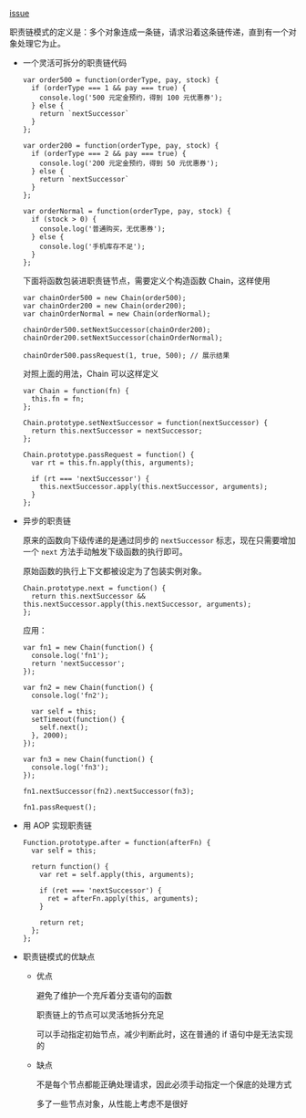 [issue](https://github.com/hoperyy/blog/issues/37)

职责链模式的定义是：多个对象连成一条链，请求沿着这条链传递，直到有一个对象处理它为止。

+ 一个灵活可拆分的职责链代码

  ```
  var order500 = function(orderType, pay, stock) {
    if (orderType === 1 && pay === true) {
      console.log('500 元定金预约，得到 100 元优惠券');
    } else {
      return `nextSuccessor`
    }
  };

  var order200 = function(orderType, pay, stock) {
    if (orderType === 2 && pay === true) {
      console.log('200 元定金预约，得到 50 元优惠券');
    } else {
      return `nextSuccessor`
    }
  };

  var orderNormal = function(orderType, pay, stock) {
    if (stock > 0) {
      console.log('普通购买，无优惠券');
    } else {
      console.log('手机库存不足');
    }
  };
  ```

  下面将函数包装进职责链节点，需要定义个构造函数 Chain，这样使用

  ```
  var chainOrder500 = new Chain(order500);
  var chainOrder200 = new Chain(order200);
  var chainOrderNormal = new Chain(orderNormal);

  chainOrder500.setNextSuccessor(chainOrder200);
  chainOrder200.setNextSuccessor(chainOrderNormal);

  chainOrder500.passRequest(1, true, 500); // 展示结果
  ```

  对照上面的用法，Chain 可以这样定义

  ```
  var Chain = function(fn) {
    this.fn = fn;
  };

  Chain.prototype.setNextSuccessor = function(nextSuccessor) {
    return this.nextSuccessor = nextSuccessor;
  };

  Chain.prototype.passRequest = function() {
    var rt = this.fn.apply(this, arguments);

    if (rt === 'nextSuccessor') {
      this.nextSuccessor.apply(this.nextSuccessor, arguments);
    }
  };
  ```

+ 异步的职责链

  原来的函数向下级传递的是通过同步的 `nextSuccessor` 标志，现在只需要增加一个 `next` 方法手动触发下级函数的执行即可。

  原始函数的执行上下文都被设定为了包装实例对象。

  ```
  Chain.prototype.next = function() {
    return this.nextSuccessor && this.nextSuccessor.apply(this.nextSuccessor, arguments);
  };
  ```

  应用：

  ```
  var fn1 = new Chain(function() {
    console.log('fn1');
    return 'nextSuccessor';
  });

  var fn2 = new Chain(function() {
    console.log('fn2');
  
    var self = this;
    setTimeout(function() {
      self.next();
    }, 2000);
  });

  var fn3 = new Chain(function() {
    console.log('fn3');
  });

  fn1.nextSuccessor(fn2).nextSuccessor(fn3);

  fn1.passRequest();
  ```

+ 用 AOP 实现职责链

  ```
  Function.prototype.after = function(afterFn) {
    var self = this;

    return function() {
      var ret = self.apply(this, arguments);

      if (ret === 'nextSuccessor') {
        ret = afterFn.apply(this, arguments);
      }

      return ret;
    };
  };
  ```

+ 职责链模式的优缺点

  + 优点

    避免了维护一个充斥着分支语句的函数

    职责链上的节点可以灵活地拆分充足

    可以手动指定初始节点，减少判断此时，这在普通的 if 语句中是无法实现的
  
  + 缺点

    不是每个节点都能正确处理请求，因此必须手动指定一个保底的处理方式

    多了一些节点对象，从性能上考虑不是很好


